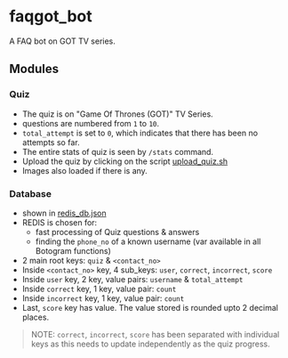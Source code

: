 # faqgot_bot
A FAQ bot on GOT TV series.

## Modules
### Quiz
* The quiz is on "Game Of Thrones (GOT)" TV Series.
* questions are numbered from `1` to `10`.
* `total_attempt` is set to `0`, which indicates that there has been no attempts so far.
* The entire stats of quiz is seen by `/stats` command.
* Upload the quiz by clicking on the script [upload_quiz.sh](./scripts/upload_quiz.sh)
* Images also loaded if there is any.


### Database
* shown in [redis_db.json](./redis_db.json)
* REDIS is chosen for:
	- fast processing of Quiz questions & answers
	- finding the `phone_no` of a known username (var available in all Botogram functions)
* 2 main root keys: `quiz` & `<contact_no>`
* Inside `<contact_no>` key, 4 sub_keys: `user`, `correct`, `incorrect`, `score`
* Inside `user` key, 2 key, value pairs: `username` & `total_attempt`
* Inside `correct` key, 1 key, value pair: `count`
* Inside `incorrect` key, 1 key, value pair: `count`
* Last, `score` key has value. The value stored is rounded upto 2 decimal places.

> NOTE: `correct`, `incorrect`, `score` has been separated with individual keys as this needs to update independently as the quiz progress. 